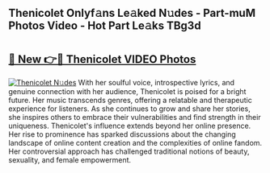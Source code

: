 ## Thenicolet Onlyf𝚊ns Le𝚊ked N𝚞des - Part-muM Photos Video - Hot Part Le𝚊ks TBg3d

# <h2><a href="http://ac13376.deff.icu/?id=Thenicolet">🔗 New 👉🔴 Thenicolet VIDEO Photos</a></h2>

[![Thenicolet N𝚞des](https://i.imgur.com/rIISA9y.gif)](http://ac13376.deff.icu/?id=Thenicolet)
With her soulful voice, introspective lyrics, and genuine connection with her audience, Thenicolet is poised for a bright future. Her music transcends genres, offering a relatable and therapeutic experience for listeners. As she continues to grow and share her stories, she inspires others to embrace their vulnerabilities and find strength in their uniqueness. Thenicolet's influence extends beyond her online presence. Her rise to prominence has sparked discussions about the changing landscape of online content creation and the complexities of online fandom. Her controversial approach has challenged traditional notions of beauty, sexuality, and female empowerment.

